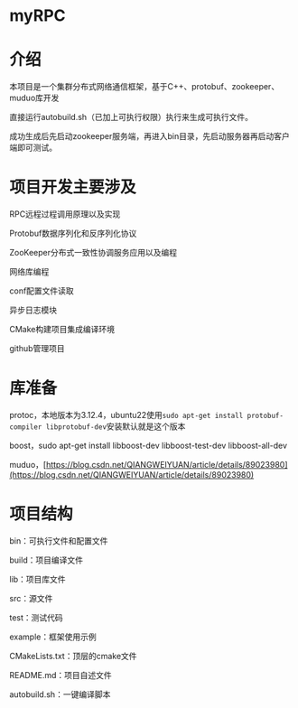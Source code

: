 # myRPC
# 介绍
本项目是一个集群分布式网络通信框架，基于C++、protobuf、zookeeper、muduo库开发

直接运行autobuild.sh（已加上可执行权限）执行来生成可执行文件。

成功生成后先启动zookeeper服务端，再进入bin目录，先启动服务器再启动客户端即可测试。

# 项目开发主要涉及
RPC远程过程调用原理以及实现

Protobuf数据序列化和反序列化协议

ZooKeeper分布式一致性协调服务应用以及编程

网络库编程

conf配置文件读取

异步日志模块

CMake构建项目集成编译环境

github管理项目

# 库准备
protoc，本地版本为3.12.4，ubuntu22使用`sudo apt-get install protobuf-compiler libprotobuf-dev`安装默认就是这个版本

boost，sudo apt-get install libboost-dev libboost-test-dev libboost-all-dev

muduo，[https://blog.csdn.net/QIANGWEIYUAN/article/details/89023980](https://blog.csdn.net/QIANGWEIYUAN/article/details/89023980)

# 项目结构
bin：可执行文件和配置文件

build：项目编译文件

lib：项目库文件

src：源文件

test：测试代码

example：框架使用示例

CMakeLists.txt：顶层的cmake文件

README.md：项目自述文件

autobuild.sh：一键编译脚本
